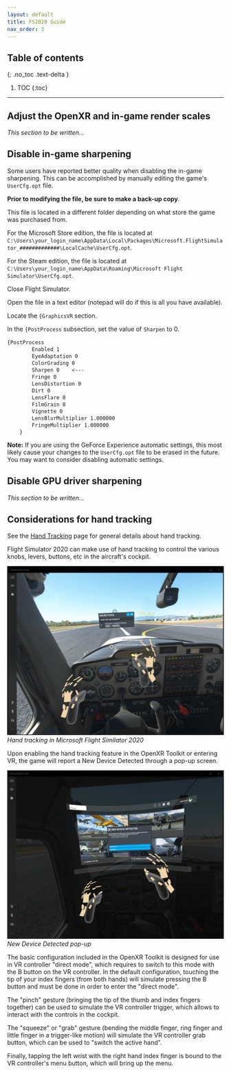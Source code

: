 ```yaml
---
layout: default
title: FS2020 Guide
nav_order: 3
---
```


## Table of contents
{: .no_toc .text-delta }

1. TOC
{:toc}

---

## Adjust the OpenXR and in-game render scales

_This section to be written..._

## Disable in-game sharpening

Some users have reported better quality when disabling the in-game sharpening. This can be accomplished by manually editing the game's `UserCfg.opt` file.

**Prior to modifying the file, be sure to make a back-up copy**.

This file is located in a different folder depending on what store the game was purchased from.

For the Microsoft Store edition, the file is located at `C:\Users\your_login_name\AppData\Local\Packages\Microsoft.FlightSimulator_#############\LocalCache\UserCfg.opt`.

For the Steam edition, the file is located at `C:\Users\your_login_name\AppData\Roaming\Microsoft Flight Simulator\UserCfg.opt`.

Close Flight Simulator.

Open the file in a text editor (notepad will do if this is all you have available).

Locate the `{GraphicsVR` section.

In the `{PostProcess` subsection, set the value of `Sharpen` to 0.

```
{PostProcess
        Enabled 1
        EyeAdaptation 0
        ColorGrading 0
        Sharpen 0    <---
        Fringe 0
        LensDistortion 0
        Dirt 0
        LensFlare 0
        FilmGrain 0
        Vignette 0
        LensBlurMultiplier 1.000000
        FringeMultiplier 1.000000
    }
```

**Note:** If you are using the GeForce Experience automatic settings, this most likely cause your changes to the `UserCfg.opt` file to be erased in the future. You may want to consider disabling automatic settings.

## Disable GPU driver sharpening

_This section to be written..._

## Considerations for hand tracking

See the [Hand Tracking](hand-tracking) page for general details about hand tracking.

Flight Simulator 2020 can make use of hand tracking to control the various knobs, levers, buttons, etc in the aircraft's cockpit.

![Hand tracking in Microsoft Flight Similator 2020](site/hand-tracking.jpg)
*Hand tracking in Microsoft Flight Similator 2020*

Upon enabling the hand tracking feature in the OpenXR Toolkit or entering VR, the game will report a New Device Detected through a pop-up screen.

![New Device Detected](site/vr-controller-detected.jpg)
*New Device Detected pop-up*

The basic configuration included in the OpenXR Toolkit is designed for use in VR controller "direct mode", which requires to switch to this mode with the B button on the VR controller. In the default configuration, touching the tip of your index fingers (from both hands) will simulate pressing the B button and must be done in order to enter the "direct mode".

The "pinch" gesture (bringing the tip of the thumb and index fingers together) can be used to simulate the VR controller trigger, which allows to interact with the controls in the cockpit.

The "squeeze" or "grab" gesture (bending the middle finger, ring finger and little finger in a trigger-like motion) will simulate  the VR controller grab button, which can be used to "switch the active hand".

Finally, tapping the left wrist with the right hand index finger is bound to the VR controller's menu button, which will bring up the menu.

